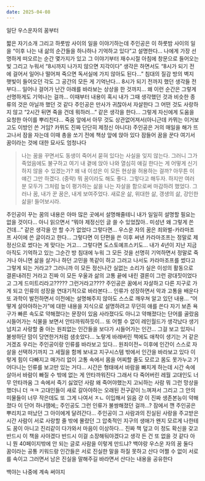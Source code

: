 ```yaml
---
date: 2025-04-08
---
```


일단 우스운자의 꿈부터

짧은 자기소개 그리고 하룻밤 사이의 일을 이야기하는데
주인공은 이 하룻밤 사이의 일을 “이후 나는 내 삶의 순간들을 하나하나 기억하고 있다”고 설명한다…
나에게 가장 선명하게 떠오르는 순간 몇가지가 있고 그 이야기부터
재수시절 아침에 창문으로 들어오는 빛 그리고 누워서 “8시까지 나가지 않으면 지각이다” 생각은 하면서도 “8시가 되기 전에 걸어서 일어나 떨어져 죽으면 독서실에 가지 않아도 된다…”
침대의 질감 방의 벽지 햇빛이 들어오던 각도 그 공간의 모든 게 기억난다… 8시가 되기 전까지 했던 생각들 전부다… 일어나 걸어가 난간 아래를 바라보는 상상을 한 것까지…
왜 이런 순간은 그렇게 선명하게도 기억나는 걸까… 이때부터 내용이 혹시 내가 그때 생각했던 것과 비슷한 종류의 것은 아닐까 했던 것 같다
주인공은 만사가 귀찮아서 자살한다 그 어떤 것도 사랑하지 않고 “2시간 뒤면 죽을 건데 뭐하러…” 같은 생각을 한다… 그렇게 자신에게 도움을 요청한 아이를 뿌리친다… 죽음 앞에서 아무 것도 상관없어져서(아니근데 카뮈는 이거보고도 이방인 쓴 거임? 카뮈도 진짜 단단히 제정신 아니다)
주인공은 거의 매일을 해가 뜨고나서 잠을 자는데 이때 총을 쏘기 전에 책상 앞에 앉아 있다 잠들어 꿈을 꾼다
여기서 꿈이라는 것에 대한 묘사도 엄청나다

> 나는 꿈을 꾸면서도 동생이 죽어서 묻혀 있다는 사실을 잊지 않는다. 그러니 그가 죽었음에도 불구하고 여기 내 곁에 앉아 나와 열심히 얘길 한다는 게 어떻게 신기하지 않을 수 있겠는가? 왜 내 이성은 이 모든 현상을 허용하는 걸까? 아무튼 이 얘긴 그만 하겠다. (중략) 뭐 꿈이라도 해도 좋다. 그렇다고 해두자. 하지만 여러분 모두가 그처럼 높이 평가하는 삶을 나는 자살을 함으로써 마감하려 했었다. 그러나 꿈, 내가 꾼 꿈은, 내게 보여주었다. 새로운 삶, 위대한 삶, 갱생의 삶, 강인한 삶을! 들어보시라.

주인공이 꾸는 꿈의 내용은 아마 많은 곳에서 설명해줄테니 내가 일일히 설명할 필요는 없을 것이다… 아니 읽으면서 “뭐야 제정신인 글 쓸 수 있었잖아.. 미성년 왜 그렇게 쓴 건데…” 같은 생각을 안 할 수가 없었다 그렇다면… 우스운 자의 꿈은 죄와벌-카라마조프 사이에 쓴 글이라고 한다… 그렇다면 이 단편을 쓴 이후 써낸 카라마조프는 정말로 제정신으로 썼다는 게 맞다는 거고… 그렇다면 도스토예프스키도… 내가 4년이 지난 지금 아직도 기억하고 있는 그순간
방 침대에 누워 그 모든 것을 선명히 기억하면서 정말로 죽거나 아니면 삶을 살거나 하던 고민을 똑같이 하고 그러고 나서도 카라마조프를 썼다고 그렇게 되는 거라고? 그러니까 이 모든 정신나간 실없는 소리가 실은 이성의 활동으로 결론내려진 거라고 진짜 이 모든 우울과 삶의 고통 끝에 내린 결론이 그런 광대짓이었다고 그게 드미트리라고????? 그런거라고????
주인공은 꿈에서 자살하고 다른 지구로 가게 되고 인류의 성장을 연대기적으로 바라본다… 인류가 성장하면서 악과 고통을 배운다 또 과학이 발전하면서 이전에는 설명해주지 않아도 스스로 깨우쳐 알고 있던 내용… “어떻게 살아야하는가”에 대한 내용을 지식으로 설명하려고 무던히 애를 쓴다
자기 보존 욕구가 빠른 속도로 약해졌다는 문장이 있음
사라졌다도 아니고 약해졌다는 단어를 골랐음 시들어가는 식물을 보면서 안타까워하듯이…
또 어쩔 수 없이 레인월드가 생각났다
생기 넘치고 사랑할 줄 아는 원죄없는 인간들을 보다가 시들어가는 인간… 그걸 보고 있자니 불쌍하단 맘이 당연한거처럼 샘솟았다… 노랗게 바래버린 책에도 애착이 생기는 거 같은 거겠죠
우리는 주인공이랑 인류를 바라보고 있다… 원죄이전~ 이후에 인간이 스스로 자살을 선택하기까지 그 세월을 함께 보내고 지구시스템 밖에서 인간을 바라보고 있다 이렇게 힘이 다빠지고 매가리 없이 고통 속에서 몸을 어찌할 줄도 모르고 몸도 못가누고 기어다니는 인류를 보고만 있는 거다… 시간은 형태에서 바람을 빠지게 하는데 시간 속에 살아서 바람이 빠질 수 밖에 없는 게 안타까워진다
그래서 다 죽어버린 레월 고대인도 너무 안타까움 그 속에서 죽기 싫었던 사람 왜 죽어야했는지 고뇌하는 사람 뭐 그런 망상을 했더니 더 ㅋㅋ
고대인들이 새로 갈아야하는 오래된 전구같이 느껴져서 그리고 그 안의 미물들이 너무 작은데도 또 그게 나여서 ㅈㄴ 이입해서 읽음 걍 이 진짜 생존본능이 약해졌다 이 단어 하나땜에;;
주인공도 그런 인류가 불쌍해졌던 걸까…? 잠에서 깬 주인공은 뿌리치고 떠났던 그 아이에게 달려간다… 주인공이 그 사람과의 진실된 사랑을 주고받은 시간 사람이 서로 사랑할 줄 밖에 몰랐던 그 압축적인 지구의 생애가 왠지 모르게 나한테도 꿈이 아니고 진리같이 다가와서 마음이 이상하다…
진짜 책 덮고 이 정도 확신을 갖고 반드시 이 책을 사야겠다 반드시 이걸 소장해둬야겠다고 생각 든 건 또 없을 것 같다 아니 뭔 40페이지밖에 안 되는 글로 사람을 이렇게 만드냐?
백야랑 우스운 자의 꿈 둘다 꿈이라는 공통 키워드랑 인간들은 서로 진실한 말을 하질 못하고 산다 어쩔 수 없이 서로를 속이고 그러면서 남은 진실을 말해주길 바라면서 산다는 내용을 공유한다

백야는 나중에 계속 써야지
